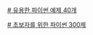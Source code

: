[# 유용한 파이썬 예제 40개](https://github.com/kyohoonsim/useful_python_program_40/tree/master)

[# 초보자를 위한 파이썬 300제](https://wikidocs.net/78562)
